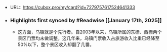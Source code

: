 - URL:: https://cubox.pro/my/card?id=7279757617524641333
- ### Highlights first synced by #Readwise [[January 17th, 2025]]
    - 这方面，乌镇就是个先行者。自2003年以来，乌镇所属的东栅、西栅两个景区门票均未做调整。这几年来，乌镇门票收入占旅游收入比重已经降至50%以下，整个景区收入却翻了几番。
